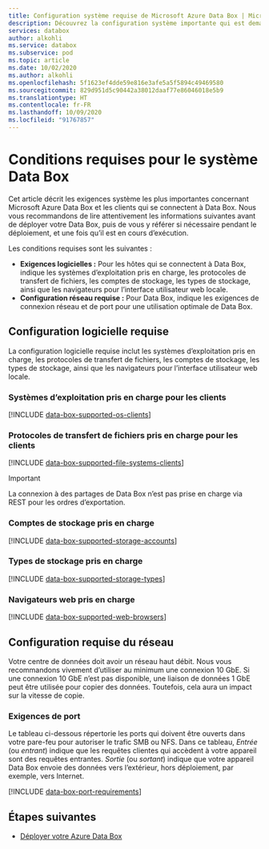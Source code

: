```yaml
---
title: Configuration système requise de Microsoft Azure Data Box | Microsoft Docs
description: Découvrez la configuration système importante qui est demandée pour votre solution Azure Data Box et pour les clients accédant au Data Box.
services: databox
author: alkohli
ms.service: databox
ms.subservice: pod
ms.topic: article
ms.date: 10/02/2020
ms.author: alkohli
ms.openlocfilehash: 5f1623ef4dde59e816e3afe5a5f5894c49469580
ms.sourcegitcommit: 829d951d5c90442a38012daaf77e86046018e5b9
ms.translationtype: HT
ms.contentlocale: fr-FR
ms.lasthandoff: 10/09/2020
ms.locfileid: "91767857"
---
```

# <a name="azure-data-box-system-requirements"></a>Conditions requises pour le système Data Box

Cet article décrit les exigences système les plus importantes concernant Microsoft Azure Data Box et les clients qui se connectent à Data Box. Nous vous recommandons de lire attentivement les informations suivantes avant de déployer votre Data Box, puis de vous y référer si nécessaire pendant le déploiement, et une fois qu’il est en cours d’exécution.

Les conditions requises sont les suivantes :

* **Exigences logicielles :** Pour les hôtes qui se connectent à Data Box, indique les systèmes d’exploitation pris en charge, les protocoles de transfert de fichiers, les comptes de stockage, les types de stockage, ainsi que les navigateurs pour l’interface utilisateur web locale.
* **Configuration réseau requise :** Pour Data Box, indique les exigences de connexion réseau et de port pour une utilisation optimale de Data Box.


## <a name="software-requirements"></a>Configuration logicielle requise

La configuration logicielle requise inclut les systèmes d’exploitation pris en charge, les protocoles de transfert de fichiers, les comptes de stockage, les types de stockage, ainsi que les navigateurs pour l’interface utilisateur web locale.

### <a name="supported-operating-systems-for-clients"></a>Systèmes d’exploitation pris en charge pour les clients

[!INCLUDE [data-box-supported-os-clients](../../includes/data-box-supported-os-clients.md)]


### <a name="supported-file-transfer-protocols-for-clients"></a>Protocoles de transfert de fichiers pris en charge pour les clients

[!INCLUDE [data-box-supported-file-systems-clients](../../includes/data-box-supported-file-systems-clients.md)]

> [!IMPORTANT] 
> La connexion à des partages de Data Box n’est pas prise en charge via REST pour les ordres d’exportation. 

### <a name="supported-storage-accounts"></a>Comptes de stockage pris en charge

[!INCLUDE [data-box-supported-storage-accounts](../../includes/data-box-supported-storage-accounts.md)]

### <a name="supported-storage-types"></a>Types de stockage pris en charge

[!INCLUDE [data-box-supported-storage-types](../../includes/data-box-supported-storage-types.md)]

### <a name="supported-web-browsers"></a>Navigateurs web pris en charge

[!INCLUDE [data-box-supported-web-browsers](../../includes/data-box-supported-web-browsers.md)]

## <a name="networking-requirements"></a>Configuration requise du réseau

Votre centre de données doit avoir un réseau haut débit. Nous vous recommandons vivement d’utiliser au minimum une connexion 10 GbE. Si une connexion 10 GbE n’est pas disponible, une liaison de données 1 GbE peut être utilisée pour copier des données. Toutefois, cela aura un impact sur la vitesse de copie.

### <a name="port-requirements"></a>Exigences de port

Le tableau ci-dessous répertorie les ports qui doivent être ouverts dans votre pare-feu pour autoriser le trafic SMB ou NFS. Dans ce tableau, *Entrée* (ou *entrant*) indique que les requêtes clientes qui accèdent à votre appareil sont des requêtes entrantes. *Sortie* (ou *sortant*) indique que votre appareil Data Box envoie des données vers l’extérieur, hors déploiement, par exemple, vers Internet.

[!INCLUDE [data-box-port-requirements](../../includes/data-box-port-requirements.md)]


## <a name="next-steps"></a>Étapes suivantes

* [Déployer votre Azure Data Box](data-box-deploy-ordered.md)
